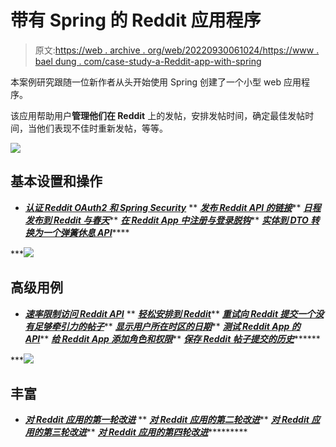 # 带有 Spring 的 Reddit 应用程序

> 原文:[https://web . archive . org/web/20220930061024/https://www . bael dung . com/case-study-a-Reddit-app-with-spring](https://web.archive.org/web/20220930061024/https://www.baeldung.com/case-study-a-reddit-app-with-spring)

本案例研究跟随一位新作者从头开始使用 Spring 创建了一个小型 web 应用程序。

该应用帮助用户**管理他们在 Reddit** 上的发帖，安排发帖时间，确定最佳发帖时间，当他们表现不佳时重新发帖，等等。

![](img/be8666bc3301f0c37823b3d4a536008e.png)

## 基本设置和操作

*   ***[认证 Reddit OAuth2 和 Spring Security](/web/20220521214106/https://www.baeldung.com/spring-security-oauth2-authentication-with-reddit)***
**   ***[发布 Reddit API 的链接](/web/20220521214106/https://www.baeldung.com/spring-security-oauth-post-to-reddit)*****   ***[日程发布到 Reddit 与春天](/web/20220521214106/https://www.baeldung.com/spring-schedule-posts-to-reddit)*****   ***[在 Reddit App 中注册与登录脱钩](/web/20220521214106/https://www.baeldung.com/reddit-app-replace-reddit-auth-with-form-based-login)*****   ***[实体到 DTO 转换为一个弹簧休息 API](/web/20220521214106/https://www.baeldung.com/entity-to-and-from-dto-for-a-java-spring-application)*******

***![](img/05a4191fbaec695ee95c6d0e75918032.png)

## 高级用例

*   ***[速率限制访问 Reddit API](/web/20220521214106/https://www.baeldung.com/rate-limit-access-to-the-reddit-api)***
**   ***[轻松安排到 Reddit](/web/20220521214106/https://www.baeldung.com/schedule-to-reddit-from-website-feed)*****   ***[重试向 Reddit 提交一个没有足够牵引力的帖子](/web/20220521214106/https://www.baeldung.com/reddit-retry-to-submit-inactive-post)*****   ***[显示用户所在时区的日期](/web/20220521214106/https://www.baeldung.com/reddit-app-show-date-in-the-users-timezone)*****   ***[测试 Reddit App 的 API](/web/20220521214106/https://www.baeldung.com/reddit-app-test-the-rest-api)*****   ***[给 Reddit App 添加角色和权限](/web/20220521214106/https://www.baeldung.com/reddit-app-roles-and-privileges)*****   ***[保存 Reddit 帖子提交的历史](/web/20220521214106/https://www.baeldung.com/reddit-app-maintain-full-history-of-post-operations)*********

***![](img/84fc1e2250752b77cc3935b5d0bc62e0.png)

## 丰富

*   ***[对 Reddit 应用的第一轮改进](/web/20220521214106/https://www.baeldung.com/reddit-web-app-improvements-1)***
**   ***[对 Reddit 应用的第二轮改进](/web/20220521214106/https://www.baeldung.com/reddit-web-app-improvements-2)*****   ***[对 Reddit 应用的第三轮改进](/web/20220521214106/https://www.baeldung.com/reddit-web-app-improvements-3)*****   ***[对 Reddit 应用的第四轮改进](/web/20220521214106/https://www.baeldung.com/reddit-web-app-improvements-4)************